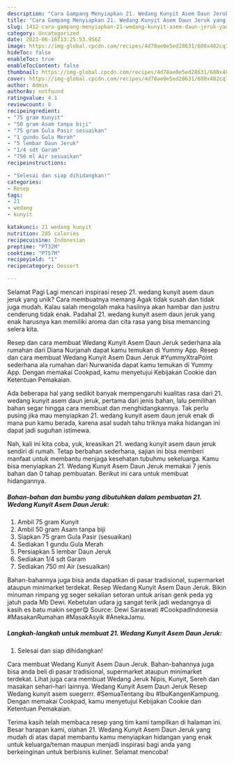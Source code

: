```yaml
---
description: "Cara Gampang Menyiapkan 21. Wedang Kunyit Asem Daun Jeruk yang Lezat, Mantap"
title: "Cara Gampang Menyiapkan 21. Wedang Kunyit Asem Daun Jeruk yang Lezat, Mantap"
slug: 1412-cara-gampang-menyiapkan-21-wedang-kunyit-asem-daun-jeruk-yang-lezat-mantap
category: Uncategorized
date: 2023-06-16T13:25:53.956Z
image: https://img-global.cpcdn.com/recipes/4d78ae0e5ed28631/680x482cq70/21-wedang-kunyit-asem-daun-jeruk-foto-resep-utama.jpg
hideToc: false
enableToc: true
enableTocContent: false
thumbnail: https://img-global.cpcdn.com/recipes/4d78ae0e5ed28631/680x482cq70/21-wedang-kunyit-asem-daun-jeruk-foto-resep-utama.jpg
cover: https://img-global.cpcdn.com/recipes/4d78ae0e5ed28631/680x482cq70/21-wedang-kunyit-asem-daun-jeruk-foto-resep-utama.jpg
author: Admin
authorAv: notfound
ratingvalue: 4.1
reviewcount: 8
recipeingredient:
- "75 gram Kunyit"
- "50 gram Asam tanpa biji"
- "75 gram Gula Pasir sesuaikan"
- "1 gundu Gula Merah"
- "5 lembar Daun Jeruk"
- "1/4 sdt Garam"
- "750 ml Air sesuaikan"
recipeinstructions:

- "Selesai dan siap dihidangkan!"
categories:
- Resep
tags:
- 21
- wedang
- kunyit

katakunci: 21 wedang kunyit 
nutrition: 285 calories
recipecuisine: Indonesian
preptime: "PT32M"
cooktime: "PT57M"
recipeyield: "1"
recipecategory: Dessert

---
```



Selamat Pagi Lagi mencari inspirasi resep 21. wedang kunyit asem daun jeruk yang unik? Cara membuatnya memang Agak tidak susah dan tidak juga mudah. Kalau salah mengolah maka hasilnya akan hambar dan justru cenderung tidak enak. Padahal 21. wedang kunyit asem daun jeruk yang enak harusnya kan memiliki aroma dan cita rasa yang bisa memancing selera kita.


Resep dan cara membuat Wedang Kunyit Asem Daun Jeruk sederhana ala rumahan dari Diana Nurjanah dapat kamu temukan di Yummy App. Resep dan cara membuat Wedang Kunyit Asem Daun Jeruk #YummyXtraPoint sederhana ala rumahan dari Nurwanida dapat kamu temukan di Yummy App. Dengan memakai Cookpad, kamu menyetujui Kebijakan Cookie dan Ketentuan Pemakaian.

Ada beberapa hal yang sedikit banyak mempengaruhi kualitas rasa dari 21. wedang kunyit asem daun jeruk, pertama dari jenis bahan, lalu pemilihan bahan segar hingga cara membuat dan menghidangkannya. Tak perlu pusing jika mau menyiapkan 21. wedang kunyit asem daun jeruk enak di mana pun kamu berada, karena asal sudah tahu triknya maka hidangan ini dapat jadi suguhan istimewa.


Nah, kali ini kita coba, yuk, kreasikan 21. wedang kunyit asem daun jeruk sendiri di rumah. Tetap berbahan sederhana, sajian ini bisa memberi manfaat untuk membantu menjaga kesehatan tubuhmu sekeluarga. Kamu bisa menyiapkan 21. Wedang Kunyit Asem Daun Jeruk memakai 7 jenis bahan dan 0 tahap pembuatan. Berikut ini cara untuk membuat hidangannya.

<!--inarticleads1-->

##### Bahan-bahan dan bumbu yang dibutuhkan dalam pembuatan 21. Wedang Kunyit Asem Daun Jeruk:

1. Ambil 75 gram Kunyit
1. Ambil 50 gram Asam tanpa biji
1. Siapkan 75 gram Gula Pasir (sesuaikan)
1. Sediakan 1 gundu Gula Merah
1. Persiapkan 5 lembar Daun Jeruk
1. Sediakan 1/4 sdt Garam
1. Sediakan 750 ml Air (sesuaikan)


Bahan-bahannya juga bisa anda dapatkan di pasar tradisional, supermarket ataupun minimarket terdekat. Resep Wedang Kunyit Asem Daun Jeruk. Bikin minuman rimpang yg seger sekalian setoran untuk arisan genk peda yg jatuh pada Mb Dewi. Kebetulan udara jg sangat terik jadi wedangnya di kasih es batu makin seger😋 Source: Dewi Saraswati #CookpadIndonesia #MasakanRumahan #MasakAsyik #AnekaJamu. 

<!--inarticleads2-->

##### Langkah-langkah untuk membuat 21. Wedang Kunyit Asem Daun Jeruk:


1. Selesai dan siap dihidangkan!

Cara membuat Wedang Kunyit Asem Daun Jeruk. Bahan-bahannya juga bisa anda beli di pasar tradisional, supermarket ataupun minimarket terdekat. Lihat juga cara membuat Wedang Jeruk Nipis, Kunyit, Sereh dan masakan sehari-hari lainnya. Wedang Kunyit Asem Daun Jeruk Resep Wedang kunyit asem suegerrr. #SemuaTentang ibu #IbuKangenKampung. Dengan memakai Cookpad, kamu menyetujui Kebijakan Cookie dan Ketentuan Pemakaian. 

Terima kasih telah membaca resep yang tim kami tampilkan di halaman ini. Besar harapan kami, olahan 21. Wedang Kunyit Asem Daun Jeruk yang mudah di atas dapat membantu kamu menyiapkan hidangan yang enak untuk keluarga/teman maupun menjadi inspirasi bagi anda yang berkeinginan untuk berbisnis kuliner. Selamat mencoba!
